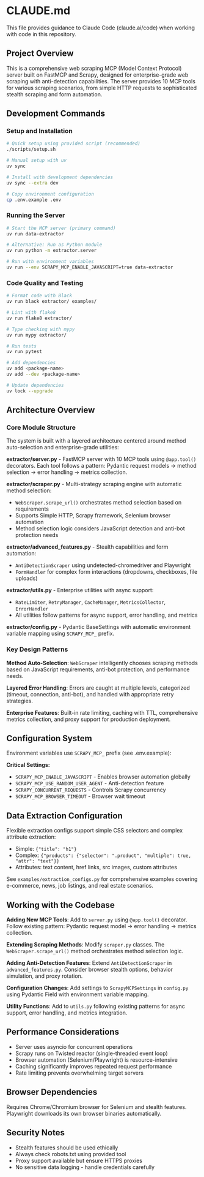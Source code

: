 # CLAUDE.md

This file provides guidance to Claude Code (claude.ai/code) when working with code in this repository.

## Project Overview

This is a comprehensive web scraping MCP (Model Context Protocol) server built on FastMCP and Scrapy, designed for enterprise-grade web scraping with anti-detection capabilities. The server provides 10 MCP tools for various scraping scenarios, from simple HTTP requests to sophisticated stealth scraping and form automation.

## Development Commands

### Setup and Installation

```bash
# Quick setup using provided script (recommended)
./scripts/setup.sh

# Manual setup with uv
uv sync

# Install with development dependencies
uv sync --extra dev

# Copy environment configuration
cp .env.example .env
```

### Running the Server

```bash
# Start the MCP server (primary command)
uv run data-extractor

# Alternative: Run as Python module
uv run python -m extractor.server

# Run with environment variables
uv run --env SCRAPY_MCP_ENABLE_JAVASCRIPT=true data-extractor
```

### Code Quality and Testing

```bash
# Format code with Black
uv run black extractor/ examples/

# Lint with flake8
uv run flake8 extractor/

# Type checking with mypy
uv run mypy extractor/

# Run tests
uv run pytest

# Add dependencies
uv add <package-name>
uv add --dev <package-name>

# Update dependencies
uv lock --upgrade
```

## Architecture Overview

### Core Module Structure

The system is built with a layered architecture centered around method auto-selection and enterprise-grade utilities:

**extractor/server.py** - FastMCP server with 10 MCP tools using `@app.tool()` decorators. Each tool follows a pattern: Pydantic request models → method selection → error handling → metrics collection.

**extractor/scraper.py** - Multi-strategy scraping engine with automatic method selection:

- `WebScraper.scrape_url()` orchestrates method selection based on requirements
- Supports Simple HTTP, Scrapy framework, Selenium browser automation
- Method selection logic considers JavaScript detection and anti-bot protection needs

**extractor/advanced_features.py** - Stealth capabilities and form automation:

- `AntiDetectionScraper` using undetected-chromedriver and Playwright
- `FormHandler` for complex form interactions (dropdowns, checkboxes, file uploads)

**extractor/utils.py** - Enterprise utilities with async support:

- `RateLimiter`, `RetryManager`, `CacheManager`, `MetricsCollector`, `ErrorHandler`
- All utilities follow patterns for async support, error handling, and metrics

**extractor/config.py** - Pydantic BaseSettings with automatic environment variable mapping using `SCRAPY_MCP_` prefix.

### Key Design Patterns

**Method Auto-Selection**: `WebScraper` intelligently chooses scraping methods based on JavaScript requirements, anti-bot protection, and performance needs.

**Layered Error Handling**: Errors are caught at multiple levels, categorized (timeout, connection, anti-bot), and handled with appropriate retry strategies.

**Enterprise Features**: Built-in rate limiting, caching with TTL, comprehensive metrics collection, and proxy support for production deployment.

## Configuration System

Environment variables use `SCRAPY_MCP_` prefix (see .env.example):

**Critical Settings:**

- `SCRAPY_MCP_ENABLE_JAVASCRIPT` - Enables browser automation globally
- `SCRAPY_MCP_USE_RANDOM_USER_AGENT` - Anti-detection feature
- `SCRAPY_CONCURRENT_REQUESTS` - Controls Scrapy concurrency
- `SCRAPY_MCP_BROWSER_TIMEOUT` - Browser wait timeout

## Data Extraction Configuration

Flexible extraction configs support simple CSS selectors and complex attribute extraction:

- Simple: `{"title": "h1"}`
- Complex: `{"products": {"selector": ".product", "multiple": true, "attr": "text"}}`
- Attributes: text content, href links, src images, custom attributes

See `examples/extraction_configs.py` for comprehensive examples covering e-commerce, news, job listings, and real estate scenarios.

## Working with the Codebase

**Adding New MCP Tools**: Add to `server.py` using `@app.tool()` decorator. Follow existing pattern: Pydantic request model → error handling → metrics collection.

**Extending Scraping Methods**: Modify `scraper.py` classes. The `WebScraper.scrape_url()` method orchestrates method selection logic.

**Adding Anti-Detection Features**: Extend `AntiDetectionScraper` in `advanced_features.py`. Consider browser stealth options, behavior simulation, and proxy rotation.

**Configuration Changes**: Add settings to `ScrapyMCPSettings` in `config.py` using Pydantic Field with environment variable mapping.

**Utility Functions**: Add to `utils.py` following existing patterns for async support, error handling, and metrics integration.

## Performance Considerations

- Server uses asyncio for concurrent operations
- Scrapy runs on Twisted reactor (single-threaded event loop)
- Browser automation (Selenium/Playwright) is resource-intensive
- Caching significantly improves repeated request performance
- Rate limiting prevents overwhelming target servers

## Browser Dependencies

Requires Chrome/Chromium browser for Selenium and stealth features. Playwright downloads its own browser binaries automatically.

## Security Notes

- Stealth features should be used ethically
- Always check robots.txt using provided tool
- Proxy support available but ensure HTTPS proxies
- No sensitive data logging - handle credentials carefully

